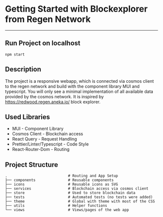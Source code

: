 # Getting Started with Blockexplorer from Regen Network

---

## Run Project on localhost

`npm start`

## Description

The project is a responsive webapp, which is connected via cosmos client to the regen network and build with the component library MUI and typescript. You will only see a minimal implementation of all available data provided by the cosmos network.
It is inspired by https://redwood.regen.aneka.io/ block explorer.

## Used Libraries

- MUI - Component Library
- Cosmos Client - Blockchain access
- React Query - Request Handling
- Prettier/Linter/Typescript - Code Style
- React-Router-Dom - Routing

## Project Structure

    .                            # Routing and App Setup
    ├── components               # Reusable components 
    ├── icons                    # Reusable icons as SVG
    ├── services                 # Blockchain access via cosmos client
    ├── store                    # Used to store blockchain data
    ├── tests                    # Automated tests (no tests were added)
    ├── theme                    # Global with theme with most of the CSS 
    ├── utils                    # Helper functions
    └── views                    # Views/pages of the web app
